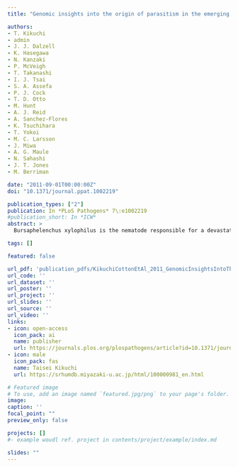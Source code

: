 ```yaml
---
title: "Genomic insights into the origin of parasitism in the emerging plant pathogen Bursaphelenchus xylophilus"

authors:
- T. Kikuchi
- admin
- J. J. Dalzell
- K. Hasegawa
- N. Kanzaki
- P. McVeigh
- T. Takanashi
- I. J. Tsai
- S. A. Assefa
- P. J. Cock
- T. D. Otto
- M. Hunt
- A. J. Reid
- A. Sanchez-Flores
- K. Tsuchihara
- T. Yokoi
- M. C. Larsson
- J. Miwa
- A. G. Maule
- N. Sahashi
- J. T. Jones
- M. Berriman

date: "2011-09-01T00:00:00Z"
doi: "10.1371/journal.ppat.1002219"

publication_types: ["2"]
publication: In *PLoS Pathogens* 7\:e1002219
#publication_short: In *ICW*
abstract: >
  Bursaphelenchus xylophilus is the nematode responsible for a devastating epidemic of pine wilt disease in Asia and Europe, and represents a recent, independent origin of plant parasitism in nematodes, ecologically and taxonomically distinct from other nematodes for which genomic data is available. As well as being an important pathogen, the B. xylophilus genome thus provides a unique opportunity to study the evolution and mechanism of plant parasitism. Here, we present a high-quality draft genome sequence from an inbred line of B. xylophilus, and use this to investigate the biological basis of its complex ecology which combines fungal feeding, plant parasitic and insect-associated stages. We focus particularly on putative parasitism genes as well as those linked to other key biological processes and demonstrate that B. xylophilus is well endowed with RNA interference effectors, peptidergic neurotransmitters (including the first description of ins genes in a parasite) stress response and developmental genes and has a contracted set of chemosensory receptors. B. xylophilus has the largest number of digestive proteases known for any nematode and displays expanded families of lysosome pathway genes, ABC transporters and cytochrome P450 pathway genes. This expansion in digestive and detoxification proteins may reflect the unusual diversity in foods it exploits and environments it encounters during its life cycle. In addition, B. xylophilus possesses a unique complement of plant cell wall modifying proteins acquired by horizontal gene transfer, underscoring the impact of this process on the evolution of plant parasitism by nematodes. Together with the lack of proteins homologous to effectors from other plant parasitic nematodes, this confirms the distinctive molecular basis of plant parasitism in the Bursaphelenchus lineage. The genome sequence of B. xylophilus adds to the diversity of genomic data for nematodes, and will be an important resource in understanding the biology of this unusual parasite.

tags: []

featured: false

url_pdf: 'publication_pdfs/KikuchiCottonEtAl_2011_GenomicInsightsIntoTheOriginOfParasitismInTheEmergingPlantPathogenBuraphelenchusXylophilus_PLoSPathogens.pdf'
url_code: ''
url_dataset: ''
url_poster: ''
url_project: ''
url_slides: ''
url_source: ''
url_video: ''
links:
- icon: open-access
  icon_pack: ai
  name: publisher
  url: https://journals.plos.org/plospathogens/article?id=10.1371/journal.ppat.1002219
- icon: male
  icon_pack: fas
  name: Taisei Kikuchi
  url: https://srhumdb.miyazaki-u.ac.jp/html/100000981_en.html

# Featured image
# To use, add an image named `featured.jpg/png` to your page's folder.
image:
caption: ''
focal_point: ""
preview_only: false

projects: []
#- example woudl ref. project in contents/project/example/index.md

slides: ""
---
```

